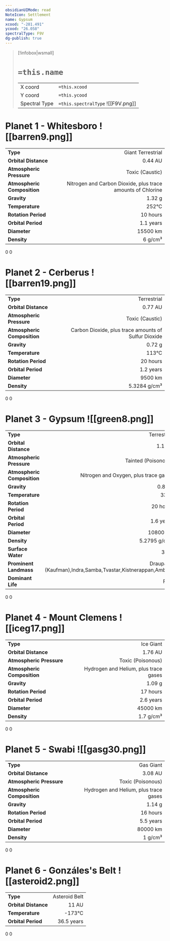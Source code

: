 ```yaml
---
obsidianUIMode: read
NoteIcon: Settlement
name: Gypsum
xcood: "-281.491"
ycood: "26.058"
spectralType: F9V
dg-publish: true
---
```

> [!infobox|wsmall]
> # `=this.name`
> | | |
> | - | - |
> | X coord | `=this.xcood` |
> | Y coord| `=this.ycood` |
> | Spectral Type | `=this.spectralType` ![[F9V.png]] |

# Planet 1 - Whitesboro ![[barren9.png]]
|                             |                           |
| --------------------------- | -------------------------:|
| **Type**                    |             Giant Terrestrial |
| **Orbital Distance**        |   0.44 AU |
| **Atmospheric Pressure**    |       Toxic (Caustic) |
| **Atmospheric Composition** |      Nitrogen and Carbon Dioxide, plus trace amounts of Chlorine |
| **Gravity**                 |        1.32 g |
| **Temperature**             |    252°C |
| **Rotation Period**         |  10 hours |
| **Orbital Period** | 1.1 years |
| **Diameter**                |      15500 km | 
| **Density**                 |    6 g/cm³ |



0
0



# Planet 2 - Cerberus ![[barren19.png]]
|                             |                           |
| --------------------------- | -------------------------:|
| **Type**                    |             Terrestrial |
| **Orbital Distance**        |   0.77 AU |
| **Atmospheric Pressure**    |       Toxic (Caustic) |
| **Atmospheric Composition** |      Carbon Dioxide, plus trace amounts of Sulfur Dioxide |
| **Gravity**                 |        0.72 g |
| **Temperature**             |    113°C |
| **Rotation Period**         |  20 hours |
| **Orbital Period** | 1.2 years |
| **Diameter**                |      9500 km | 
| **Density**                 |    5.3284 g/cm³ |



0
0



# Planet 3 - Gypsum ![[green8.png]]
|                             |                           |
| --------------------------- | -------------------------:|
| **Type**                    |             Terrestrial |
| **Orbital Distance**        |   1.1 AU |
| **Atmospheric Pressure**    |       Tainted (Poisonous) |
| **Atmospheric Composition** |      Nitrogen and Oxygen, plus trace gases |
| **Gravity**                 |        0.81 g |
| **Temperature**             |    33°C |
| **Rotation Period**         |  20 hours |
| **Orbital Period** | 1.6 years |
| **Diameter**                |      10800 km | 
| **Density**                 |    5.2795 g/cm³ |
| **Surface Water**           |           30% | 
| **Prominent Landmass**      |         Draupathi (Kaufman),Indra,Samba,Tvastar,Kistnerappan,Ambika | 
| **Dominant Life**           |         Fish |



0
0



# Planet 4 - Mount Clemens ![[iceg17.png]]
|                             |                           |
| --------------------------- | -------------------------:|
| **Type**                    |             Ice Giant |
| **Orbital Distance**        |   1.76 AU |
| **Atmospheric Pressure**    |       Toxic (Poisonous) |
| **Atmospheric Composition** |      Hydrogen and Helium, plus trace gases |
| **Gravity**                 |        1.09 g |
| **Rotation Period**         |  17 hours |
| **Orbital Period** | 2.6 years |
| **Diameter**                |      45000 km | 
| **Density**                 |    1.7 g/cm³ |



0
0



# Planet 5 - Swabi ![[gasg30.png]]
|                             |                           |
| --------------------------- | -------------------------:|
| **Type**                    |             Gas Giant |
| **Orbital Distance**        |   3.08 AU |
| **Atmospheric Pressure**    |       Toxic (Poisonous) |
| **Atmospheric Composition** |      Hydrogen and Helium, plus trace gases |
| **Gravity**                 |        1.14 g |
| **Rotation Period**         |  16 hours |
| **Orbital Period** | 5.5 years |
| **Diameter**                |      80000 km | 
| **Density**                 |    1 g/cm³ |



0
0



# Planet 6 - Gonzáles's Belt ![[asteroid2.png]]
|                             |                           |
| --------------------------- | -------------------------:|
| **Type**                    |             Asteroid Belt |
| **Orbital Distance**        |   11 AU |
| **Temperature**             |    -173°C |
| **Orbital Period** | 36.5 years |



0
0



